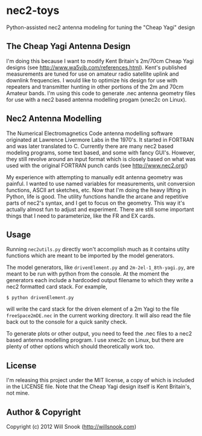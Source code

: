 nec2-toys
=========

Python-assisted nec2 antenna modeling for tuning the "Cheap Yagi" design


The Cheap Yagi Antenna Design
-----------------------------

I'm doing this because I want to modify Kent Britain's 2m/70cm Cheap Yagi
designs (see http://www.wa5vjb.com/references.html). Kent's published
measurements are tuned for use on amateur radio satellite uplink and downlink
frequencies.  I would like to optimize his design for use with repeaters and
transmitter hunting in other portions of the 2m and 70cm Amateur bands. I'm
using this code to generate .nec antenna geometry files for use with a nec2
based antenna modelling progam (xnec2c on Linux).


Nec2 Antenna Modelling
----------------------

The Numerical Electromagnetics Code antenna modelling software originated at
Lawrence Livermore Labs in the 1970's. It started in FORTRAN and was later
translated to C.  Currently there are many nec2 based modeling programs, some
text based, and some with fancy GUI's. However, they still revolve around an
input format which is closely based on what was used with the original FORTRAN
punch cards (see http://www.nec2.org/)

My experience with attempting to manually edit antenna geometry was painful. I
wanted to use named variables for measurements, unit conversion functions,
ASCII art sketches, etc. Now that I'm doing the heavy lifting in Python, life
is good. The utility functions handle the arcane and repetitive parts of nec2's
syntax, and I get to focus on the geometry.  This way it's actually almost fun to
adjust and experiment.  There are still some important things that I need to
parameterize, like the FR and EX cards.


Usage
-----

Running `nec2utils.py` directly won't accomplish much as it contains utilty
functions which are meant to be imported by the model generators.

The model generators, like `drivenElement.py` and `2m-2el-1_8th-yagi.py`, are
meant to be run with python from the console. At the moment the generators each
include a hardcoded output filename to which they write a nec2 formatted card
stack. For example, 

`$ python drivenElement.py`

will write the card stack for the driven element of a 2m Yagi to the file
`freeSpace2mDE.nec` in the current working directory. It will also read the file
back out to the console for a quick sanity check.

To generate plots or other output, you need to feed the .nec files to a nec2
based antenna modelling program. I use xnec2c on Linux, but there are plenty of
other options which should theoretically work too.


License
-------

I'm releasing this project under the MIT license, a copy of which is included
in the LICENSE file. Note that the Cheap Yagi design itself is Kent Britain's,
not mine.


Author & Copyright
------------------

Copyright (c) 2012 Will Snook (http://willsnook.com)
